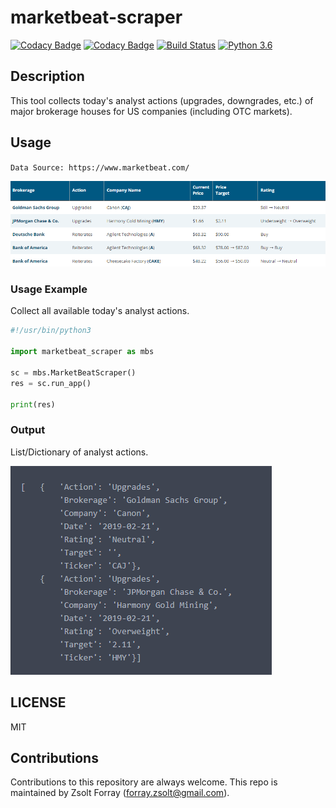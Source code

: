 # marketbeat-scraper

[![Codacy Badge](https://api.codacy.com/project/badge/Grade/0b0d6c99353e4d3d91ac2385c9ae17e3)](https://www.codacy.com/app/forray.zsolt/marketbeat-scraper?utm_source=github.com&amp;utm_medium=referral&amp;utm_content=Zsolt-Forray/marketbeat-scraper&amp;utm_campaign=Badge_Grade)
[![Codacy Badge](https://api.codacy.com/project/badge/Coverage/0b0d6c99353e4d3d91ac2385c9ae17e3)](https://www.codacy.com/app/forray.zsolt/marketbeat-scraper?utm_source=github.com&utm_medium=referral&utm_content=Zsolt-Forray/marketbeat-scraper&utm_campaign=Badge_Coverage)
[![Build Status](https://travis-ci.com/Zsolt-Forray/marketbeat-scraper.svg?branch=master)](https://travis-ci.com/Zsolt-Forray/marketbeat-scraper)
[![Python 3.6](https://img.shields.io/badge/python-3.6-blue.svg)](https://www.python.org/downloads/release/python-360/)

## Description
This tool collects today's analyst actions (upgrades, downgrades, etc.) of major brokerage houses for US companies (including OTC markets).

## Usage
`Data Source: https://www.marketbeat.com/`

![Screenshot](/png/input.png)

### Usage Example
Collect all available today's analyst actions.

```python
#!/usr/bin/python3

import marketbeat_scraper as mbs

sc = mbs.MarketBeatScraper()
res = sc.run_app()

print(res)
```

### Output
List/Dictionary of analyst actions.

![Screenshot](/png/output.png)

## LICENSE
MIT

## Contributions
Contributions to this repository are always welcome.
This repo is maintained by Zsolt Forray (forray.zsolt@gmail.com).
